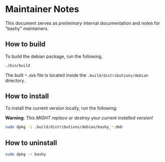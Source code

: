 # Maintainer Notes

This document serves as _preliminary_ internal documentation and notes for "bashy" maintainers.

## How to build

To build the debian package, run the following.

```bash
./bin/build
```

The built `*.deb` file is located inside the `.build/distributions/debian` directory.

## How to install

To install the current version locally, run the following:

**Warning**: _This MIGHT replace or destroy your current installed version!_

```bash
sudo dpkg -i .build/distributions/debian/bashy_*.deb
```

## How to uninstall

```bash
sudo dpkg -r bashy
```